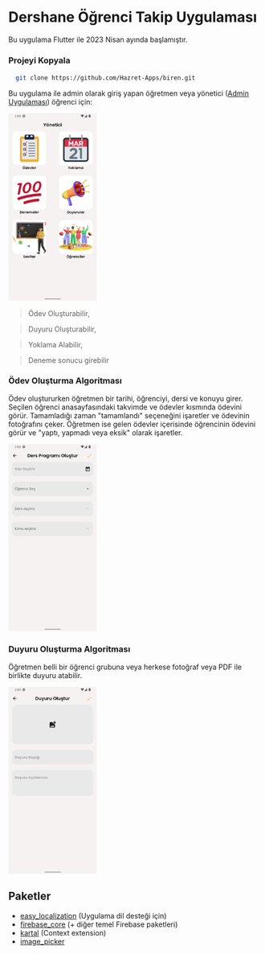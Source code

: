 # Dershane Öğrenci Takip Uygulaması

Bu uygulama Flutter ile 2023 Nisan ayında başlamıştır.

### Projeyi Kopyala

```bash
  git clone https://github.com/Hazret-Apps/biren.git
```

Bu uygulama ile admin olarak giriş yapan öğretmen veya yönetici ([Admin Uygulaması](https://github.com/Hazret-Apps/biren-admin)) öğrenci için:

<img src="/screenshots/admin_home_view.png" width=35%>

> Ödev Oluşturabilir,


> Duyuru Oluşturabilir,


> Yoklama Alabilir,


> Deneme sonucu girebilir

### Ödev Oluşturma Algoritması
Ödev oluştururken öğretmen bir tarihi, öğrenciyi, dersi ve konuyu girer. Seçilen öğrenci anasayfasındaki takvimde ve ödevler kısmında ödevini görür. Tamamladığı zaman "tamamlandı" seçeneğini işaretler ve ödevinin fotoğrafını çeker. Öğretmen ise gelen ödevler içerisinde öğrencinin ödevini görür ve "yaptı, yapmadı veya eksik" olarak işaretler.

<img src="/screenshots/create_homework_view.png" width=35%>

### Duyuru Oluşturma Algoritması
Öğretmen belli bir öğrenci grubuna veya herkese fotoğraf veya PDF ile birlikte duyuru atabilir.

<img src="/screenshots/create_announcement_view.png" width=35%>

## Paketler
- [easy_localization](https://pub.dev/packages/easy_localization) (Uygulama dil desteği için)
- [firebase_core](https://pub.dev/packages/firebase_core) (+ diğer temel Firebase paketleri)
- [kartal](https://pub.dev/packages/kartal) (Context extension)
- [image_picker](https://pub.dev/packages/image_picker)
